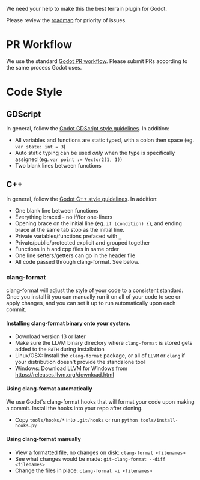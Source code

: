 We need your help to make this the best terrain plugin for Godot.

Please review the [roadmap](https://github.com/users/outobugi/projects/1) for priority of issues.

# PR Workflow

We use the standard [Godot PR workflow](https://docs.godotengine.org/en/stable/contributing/workflow/pr_workflow.html). Please submit PRs according to the same process Godot uses.

# Code Style

## GDScript

In general, follow the [Godot GDScript style guidelines](https://docs.godotengine.org/en/stable/tutorials/scripting/gdscript/gdscript_styleguide.html). 
In addition:
* All variables and functions are static typed, with a colon then space (eg. `var state: int = 3`)
* Auto static typing can be used *only* when the type is specifically assigned (eg. `var point := Vector2(1, 1)`)
* Two blank lines between functions

## C++

In general, follow the [Godot C++ style guidelines](https://docs.godotengine.org/en/latest/contributing/development/code_style_guidelines.html).
In addition:
* One blank line between functions
* Everything braced - no if/for one-liners
* Opening brace on the initial line (eg. `if (condition) {`), and ending brace at the same tab stop as the initial line.
* Private variables/functions prefaced with `_`
* Private/public/protected explicit and grouped together
* Functions in h and cpp files in same order
* One line setters/getters can go in the header file
* All code passed through clang-format. See below.

### clang-format

clang-format will adjust the style of your code to a consistent standard. Once you install it you can manually run it on all of your code to see or apply changes, and you can set it up to run automatically upon each commit.

#### Installing clang-format binary onto your system.
* Download version 13 or later
* Make sure the LLVM binary directory where `clang-format` is stored gets added to the `PATH` during installation
* Linux/OSX: Install the `clang-format` package, or all of `LLVM` or `clang` if your distribution doesn't provide the standalone tool
* Windows: Download LLVM for Windows from <https://releases.llvm.org/download.html>

#### Using clang-format automatically

We use Godot's clang-format hooks that will format your code upon making a commit. Install the hooks into your repo after cloning.

* Copy `tools/hooks/*` into `.git/hooks` or run `python tools/install-hooks.py`

#### Using clang-format manually

* View a formatted file, no changes on disk: `clang-format <filenames>`
* See what changes would be made: `git-clang-format --diff <filenames>`
* Change the files in place: `clang-format -i <filenames>`

